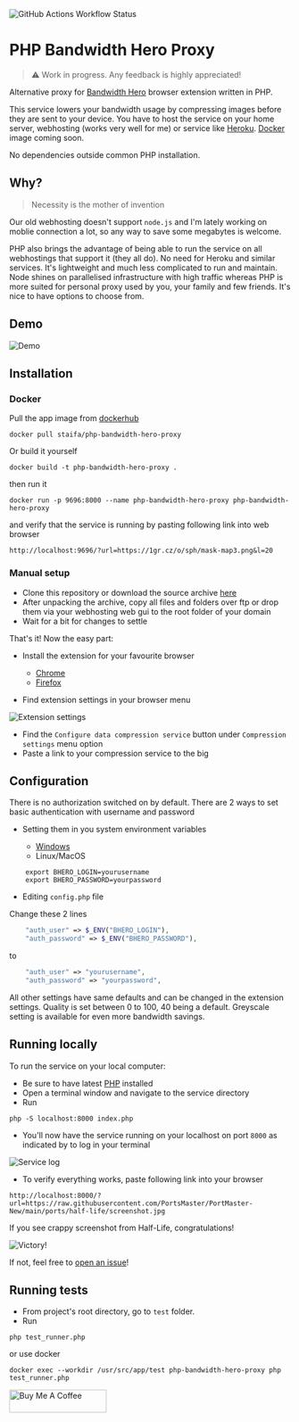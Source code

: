 <img alt="GitHub Actions Workflow Status" src="https://img.shields.io/github/actions/workflow/status/staifa/php_bandwidth_hero_proxy/php.yml?style=for-the-badge&logoSize=100">

# PHP Bandwidth Hero Proxy

> :warning: Work in progress. Any feedback is highly appreciated!

Alternative proxy for [Bandwidth Hero](https://bandwidth-hero.com/) browser extension written in PHP.

This service lowers your bandwidth usage by compressing images before they are sent to your device. You have to host the service on your home server, webhosting (works very well for me) or service like [Heroku](https://www.heroku.com/). [Docker](https://www.docker.com/) image coming soon.

No dependencies outside common PHP installation.

## Why?

> Necessity is the mother of invention

Our old webhosting doesn't support `node.js` and I'm lately working on moblie connection a lot, so any way to save some megabytes is welcome.

PHP also brings the advantage of being able to run the service on all webhostings that support it (they all do). No need for Heroku and similar services. It's lightweight and much less complicated to run and maintain. Node shines on parallelised infrastructure with high traffic whereas PHP is more suited for personal proxy used by you, your family and few friends. It's nice to have options to choose from.

## Demo

![Demo](/../../../../staifa/readme-assets/blob/main/sbhero8.gif)

## Installation

### Docker

Pull the app image from [dockerhub](https://hub.docker.com/r/staifa/php-bandwidth-hero-proxy)

```
docker pull staifa/php-bandwidth-hero-proxy
```

Or build it yourself

```
docker build -t php-bandwidth-hero-proxy .
```

then run it

```
docker run -p 9696:8000 --name php-bandwidth-hero-proxy php-bandwidth-hero-proxy
```

and verify that the service is running by pasting following link into web browser

```
http://localhost:9696/?url=https://1gr.cz/o/sph/mask-map3.png&l=20
```

### Manual setup

- Clone this repository or download the source archive [here](https://github.com/staifa/php_bandwidth_hero_proxy/archive/refs/heads/main.zip)
- After unpacking the archive, copy all files and folders over ftp or drop them via your webhosting web gui to the root folder of your domain
- Wait for a bit for changes to settle

That's it! Now the easy part:

* Install the extension for your favourite browser
    * [Chrome](https://chromewebstore.google.com/detail/bandwidth-hero-live-image/mmhippoadkhcflebgghophicgldbahdb?pli=1)
    * [Firefox](https://addons.mozilla.org/en-US/firefox/addon/bandwidth-hero/)

* Find extension settings in your browser menu

![Extension settings](/../../../../staifa/readme-assets/blob/main/bhero1.jpeg)

* Find the `Configure data compression service` button under `Compression settings` menu option
* Paste a link to your compression service to the big

## Configuration

There is no authorization switched on by default. There are 2 ways to set basic authentication with username and password

* Setting them in you system environment variables

    * [Windows](https://learn.microsoft.com/en-us/windows-server/administration/windows-commands/set_1)
    * Linux/MacOS

```Linux/MacOS
    export BHERO_LOGIN=yourusername
    export BHERO_PASSWORD=yourpassword
```


* Editing `config.php` file

Change these 2 lines

```php
    "auth_user" => $_ENV("BHERO_LOGIN"),
    "auth_password" => $_ENV("BHERO_PASSWORD"),
```

to

```php
    "auth_user" => "yourusername",
    "auth_password" => "yourpassword",
```

All other settings have same defaults and can be changed in the extension settings. Quality is set between 0 to 100, 40 being a default. Greyscale setting is available for even more bandwidth savings.

## Running locally

To run the service on your local computer:

* Be sure to have latest [PHP](https://www.php.net/) installed
* Open a terminal window and navigate to the service directory
* Run

```shell
php -S localhost:8000 index.php
```

* You'll now have the service running on your localhost on port `8000` as indicated by to log in your terminal

![Service log](/../../../../staifa/readme-assets/blob/main/bhero3.jpeg)

* To verify everything works, paste following link into your browser

```
http://localhost:8000/?url=https://raw.githubusercontent.com/PortsMaster/PortMaster-New/main/ports/half-life/screenshot.jpg
```

If you see crappy screenshot from Half-Life, congratulations!

![Victory!](/../../../../staifa/readme-assets/blob/main/bhero4.jpeg)

If not, feel free to [open an issue](https://github.com/staifa/php_bandwidth_hero_proxy/issues)!

## Running tests

* From project's root directory, go to `test` folder.
* Run

```shell
php test_runner.php
```

or use docker

```
docker exec --workdir /usr/src/app/test php-bandwidth-hero-proxy php test_runner.php
```

<a href="https://www.buymeacoffee.com/staifa" target="_blank"><img src="https://cdn.buymeacoffee.com/buttons/default-orange.png" alt="Buy Me A Coffee" height="41" width="174"></a>
